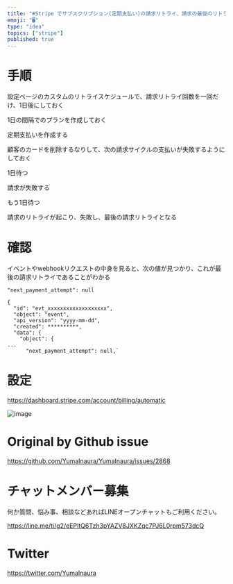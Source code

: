 ```yaml
---
title: "#Stripe でサブスクリプション(定期支払い)の請求リトライ、請求の最後のリトライをテストしたい"
emoji: "🖥"
type: "idea"
topics: ["stripe"]
published: true
---
```


# 手順

設定ページのカスタムのリトライスケジュールで、請求リトライ回数を一回だけ、1日後にしておく

1日の間隔でのプランを作成しておく

定期支払いを作成する

顧客のカードを削除するなりして、次の請求サイクルの支払いが失敗するようにしておく

1日待つ

請求が失敗する

もう1日待つ

請求のリトライが起こり、失敗し、最後の請求リトライとなる

# 確認

イベントやwebhookリクエストの中身を見ると、次の値が見つかり、これが最後の請求リトライであることがわかる

`"next_payment_attempt": null`

```
{
  "id": "evt_xxxxxxxxxxxxxxxxxxx",
  "object": "event",
  "api_version": "yyyy-mm-dd",
  "created": **********,
  "data": {
    "object": {
...
      "next_payment_attempt": null,`
```

# 設定

https://dashboard.stripe.com/account/billing/automatic


![image](https://user-images.githubusercontent.com/13635059/71426531-37e44480-26ee-11ea-901d-ecebb9589aab.png)


# Original by Github issue

https://github.com/YumaInaura/YumaInaura/issues/2868








<!-- Update From Qiita API -->

# チャットメンバー募集


何か質問、悩み事、相談などあればLINEオープンチャットもご利用ください。

https://line.me/ti/g2/eEPltQ6Tzh3pYAZV8JXKZqc7PJ6L0rpm573dcQ





# Twitter


https://twitter.com/YumaInaura


<!-- Update From Qiita API -->


